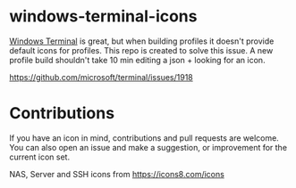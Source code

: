 # windows-terminal-icons

[Windows Terminal](https://github.com/microsoft/terminal) is great, but when building profiles it doesn't provide default icons for profiles. This repo is created to solve this issue. A new profile build shouldn't take 10 min editing a json + looking for an icon.

https://github.com/microsoft/terminal/issues/1918

# Contributions

If you have an icon in mind, contributions and pull requests are welcome. You can also open an issue and make a suggestion, or improvement for the current icon set.

NAS, Server and SSH icons from https://icons8.com/icons
